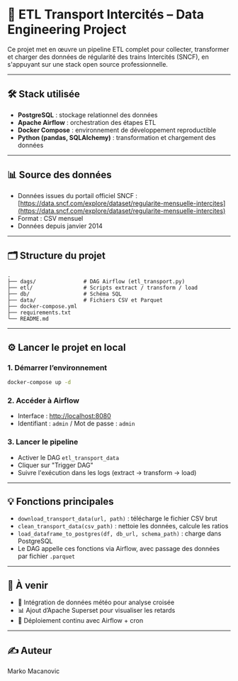 # 🚆 ETL Transport Intercités – Data Engineering Project

Ce projet met en œuvre un pipeline ETL complet pour collecter, transformer et charger des données de régularité des trains Intercités (SNCF), en s'appuyant sur une stack open source professionnelle.

---

## 🛠️ Stack utilisée

* **PostgreSQL** : stockage relationnel des données
* **Apache Airflow** : orchestration des étapes ETL
* **Docker Compose** : environnement de développement reproductible
* **Python (pandas, SQLAlchemy)** : transformation et chargement des données

---

## 📊 Source des données

* Données issues du portail officiel SNCF :
  [https://data.sncf.com/explore/dataset/regularite-mensuelle-intercites](https://data.sncf.com/explore/dataset/regularite-mensuelle-intercites)
* Format : CSV mensuel
* Données depuis janvier 2014

---

## 🗂️ Structure du projet

```
.
├── dags/               # DAG Airflow (etl_transport.py)
├── etl/                # Scripts extract / transform / load
├── db/                 # Schéma SQL
├── data/               # Fichiers CSV et Parquet
├── docker-compose.yml
├── requirements.txt
└── README.md
```

---

## ⚙️ Lancer le projet en local

### 1. Démarrer l’environnement

```bash
docker-compose up -d
```

### 2. Accéder à Airflow

* Interface : [http://localhost:8080](http://localhost:8080)
* Identifiant : `admin` / Mot de passe : `admin`

### 3. Lancer le pipeline

* Activer le DAG `etl_transport_data`
* Cliquer sur "Trigger DAG"
* Suivre l'exécution dans les logs (extract → transform → load)

---

## 💡 Fonctions principales

* `download_transport_data(url, path)` : télécharge le fichier CSV brut
* `clean_transport_data(csv_path)` : nettoie les données, calcule les ratios
* `load_dataframe_to_postgres(df, db_url, schema_path)` : charge dans PostgreSQL
* Le DAG appelle ces fonctions via Airflow, avec passage des données par fichier `.parquet`

---

## 📌 À venir

* 🔄 Intégration de données météo pour analyse croisée
* 📊 Ajout d’Apache Superset pour visualiser les retards
* 🔁 Déploiement continu avec Airflow + cron

---

## ✍️ Auteur

Marko Macanovic
